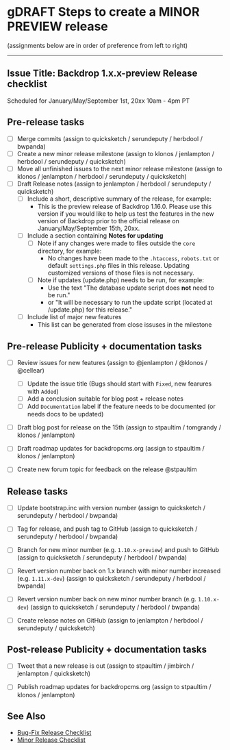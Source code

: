 gDRAFT Steps to create a MINOR PREVIEW release
=====================================

(assignments below are in order of preference from left to right)

---
Issue Title:   Backdrop 1.x.x-preview Release checklist
---

Scheduled for January/May/September 1st, 20xx 10am - 4pm PT

## Pre-release tasks

- [ ] Merge commits (assign to quicksketch / serundeputy / herbdool / bwpanda)
- [ ] Create a new minor release milestone (assign to klonos / jenlampton / herbdool / serundeputy / quicksketch)
- [ ] Move all unfinished issues to the next minor release milestone (assign to klonos / jenlampton / herbdool / serundeputy / quicksketch)
- [ ] Draft Release notes (assign to jenlampton / herbdool / serundeputy / quicksketch)
  - [ ] Include a short, descriptive summary of the release, for example:
    - This is the preview release of Backdrop 1.16.0. Please use this version if you would like to help us test the features in the new version of Backdrop prior to the official release on January/May/September 15th, 20xx.
  - [ ] Include a section containing **Notes for updating**
    - [ ] Note if any changes were made to files outside the `core` directory, for example:
      - No changes have been made to the `.htaccess`, `robots.txt` or default `settings.php` files in this release. Updating customized versions of those files is not necessary.
    - [ ] Note if updates (update.php) needs to be run, for example:
      - Use the text "The database update script does **not** need to be run."
      - or "It will be necessary to run the update script (located at /update.php) for this release."
  - [ ] Include list of major new features
    - This list can be generated from close issuses in the milestone


## Pre-release Publicity + documentation tasks

- [ ] Review issues for new features (assign to @jenlampton / @klonos / @cellear)
  - [ ] Update the issue title (Bugs should start with `Fixed`, new fearures with `Added`)
  - [ ] Add a conclusion suitable for blog post + release notes
  - [ ] Add `Documentation` label if the feature needs to be documented (or needs docs to be updated)
- [ ] Draft blog post for release on the 15th (assign to stpaultim / tomgrandy / klonos / jenlampton)
- [ ] Draft roadmap updates for backdropcms.org (assign to stpaultim / klonos / jenlampton)
- [ ] Create new forum topic for feedback on the release @stpaultim


## Release tasks

- [ ] Update bootstrap.inc with version number (assign to quicksketch / serundeputy / herbdool / bwpanda)
- [ ] Tag for release, and push tag to GitHub (assign to quicksketch / serundeputy / herbdool / bwpanda)
- [ ] Branch for new minor number (e.g. `1.10.x-preview`) and push to GitHub (assign to quicksketch / serundeputy / herbdool / bwpanda)
- [ ] Revert version number back on 1.x branch with minor number increased (e.g. `1.11.x-dev`) (assign to quicksketch / serundeputy / herbdool / bwpanda)
- [ ] Revert version number back on new minor number branch (e.g. `1.10.x-dev`) (assign to quicksketch / serundeputy / herbdool / bwpanda)
- [ ] Create release notes on GitHub (assign to jenlampton / herbdool / serundeputy / quicksketch)


## Post-release Publicity + documentation tasks

- [ ] Tweet that a new release is out (assign to stpaultim / jimbirch / jenlampton / quicksketch)
- [ ] Publish roadmap updates for backdropcms.org (assign to stpaultim / klonos / jenlampton)


See Also
---------
* [Bug-Fix Release Checklist]()
* [Minor Release Checklist]()
